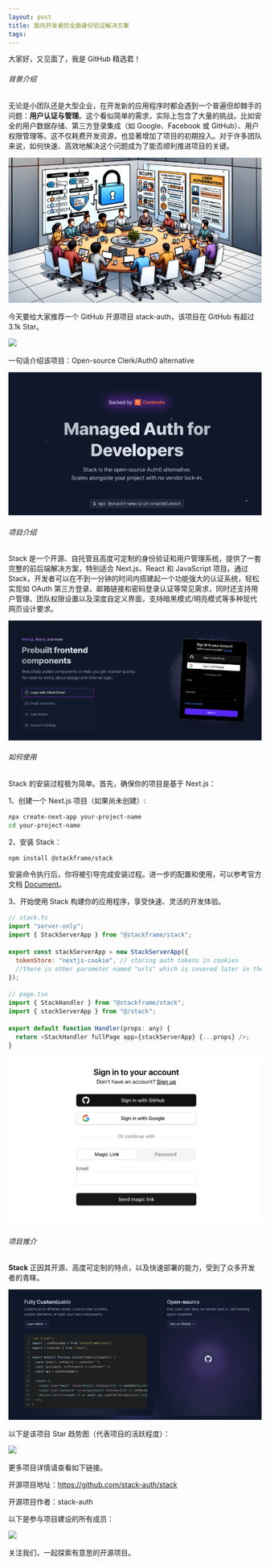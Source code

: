 ```yaml
---
layout: post
title: 面向开发者的全面身份验证解决方案
tags: 
---
```


大家好，又见面了，我是 GitHub 精选君！

###### 背景介绍

无论是小团队还是大型企业，在开发新的应用程序时都会遇到一个普遍但却棘手的问题：**用户认证与管理**。这个看似简单的需求，实际上包含了大量的挑战，比如安全的用户数据存储、第三方登录集成（如 Google、Facebook 或 GitHub）、用户权限管理等。这不仅耗费开发资源，也显著增加了项目的初期投入。对于许多团队来说，如何快速、高效地解决这个问题成为了能否顺利推进项目的关键。

![](https://raw.githubusercontent.com/ZhuPeng/pic/master/mac/compress_tmp-59e5e4344ed1502df298d523b0f682c3.png)

今天要给大家推荐一个 GitHub 开源项目 stack-auth，该项目在 GitHub 有超过 3.1k Star。

![](https://stats.deeptrain.net/repo/stack-auth/stack/?theme=light)

一句话介绍该项目：Open-source Clerk/Auth0 alternative

![](https://raw.githubusercontent.com/ZhuPeng/pic/master/images/compress_image-20240804213821668.png)


###### 项目介绍

Stack 是一个开源、自托管且高度可定制的身份验证和用户管理系统，提供了一套完整的前后端解决方案，特别适合 Next.js、React 和 JavaScript 项目。通过 Stack，开发者可以在不到一分钟的时间内搭建起一个功能强大的认证系统，轻松实现如 OAuth 第三方登录、邮箱链接和密码登录认证等常见需求，同时还支持用户管理、团队权限设置以及深度自定义界面，支持暗黑模式/明亮模式等多种现代网页设计要求。

![](https://raw.githubusercontent.com/ZhuPeng/pic/master/images/compress_image-20240804213935611.png)

###### 如何使用

Stack 的安装过程极为简单。首先，确保你的项目是基于 Next.js：

1、创建一个 Next.js 项目（如果尚未创建）:

```bash
npx create-next-app your-project-name
cd your-project-name
```

2、安装 Stack：

```bash
npm install @stackframe/stack
```

安装命令执行后，你将被引导完成安装过程。进一步的配置和使用，可以参考官方文档 [Document](https://docs.stack-auth.com)。

3、开始使用 Stack 构建你的应用程序，享受快速、灵活的开发体验。

```javascript
// stack.ts
import "server-only";
import { StackServerApp } from "@stackframe/stack";

export const stackServerApp = new StackServerApp({
  tokenStore: "nextjs-cookie", // storing auth tokens in cookies
  //there is other parameter named "urls" which is covered later in the docs
});

// page.tsx
import { StackHandler } from "@stackframe/stack";
import { stackServerApp } from "@/stack";

export default function Handler(props: any) {
  return <StackHandler fullPage app={stackServerApp} {...props} />;
}
```

![](https://raw.githubusercontent.com/ZhuPeng/pic/master/images/compress_image-20240804214230095.png)

###### 项目推介

**Stack** 正因其开源、高度可定制的特点，以及快速部署的能力，受到了众多开发者的青睐。

![](https://raw.githubusercontent.com/ZhuPeng/pic/master/images/compress_image-20240804214355665.png)

以下是该项目 Star 趋势图（代表项目的活跃程度）：

![](https://api.star-history.com/svg?repos=stack-auth/stack&type=Timeline)

更多项目详情请查看如下链接。

开源项目地址：https://github.com/stack-auth/stack 

开源项目作者：stack-auth

以下是参与项目建设的所有成员：

![](https://contrib.rocks/image?repo=stack-auth/stack)

关注我们，一起探索有意思的开源项目。

